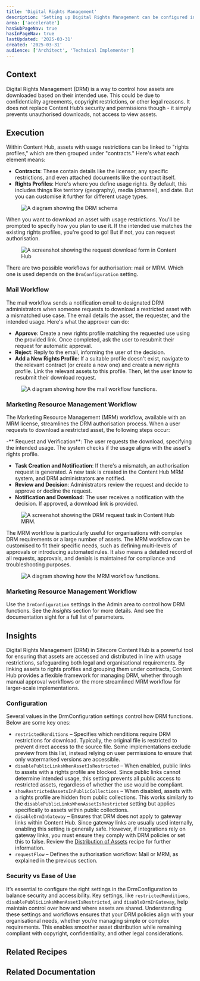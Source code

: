```yaml
---
title: 'Digital Rights Management'
description: 'Setting up Digital Rights Management can be configured in Content Hub.'
area: ['accelerate']
hasSubPageNav: true
hasInPageNav: true
lastUpdated: '2025-03-31'
created: '2025-03-31'
audience: ['Architect', 'Technical Implementer']
---
```


## Context
Digital Rights Management (DRM) is a way to control how assets are downloaded based on their intended use. This could be due to confidentiality agreements, copyright restrictions, or other legal reasons. It does not replace Content Hub’s security and permissions though - it simply prevents unauthorised downloads, not access to view assets.

## Execution
Within Content Hub, assets with usage restrictions can be linked to "rights profiles," which are then grouped under "contracts." Here's what each element means:

- **Contracts**: These contain details like the licensor, any specific restrictions, and even attached documents like the contract itself.
- **Rights Profiles**: Here's where you define usage rights. By default, this includes things like territory (geography), media (channel), and date. But you can customise it further for different usage types.

<figure><img src="/images/learn/accelerate/content-hub/drm-schema.png" alt="A diagram showing the DRM schema"/><figcaption></figcaption></figure>

When you want to download an asset with usage restrictions. You'll be prompted to specify how you plan to use it. If the intended use matches the existing rights profiles, you're good to go! But if not, you can request authorisation.

<figure><img src="/images/learn/accelerate/content-hub/drm-request-download.jpg" alt="A screenshot showing the request download form in Content Hub"/><figcaption></figcaption></figure>

There are two possible workflows for authorisation: mail or MRM. Which one is used depends on the `DrmConfiguration` setting.

### Mail Workflow
The mail workflow sends a notification email to designated DRM administrators when someone requests to download a restricted asset with a mismatched use case. The email details the asset, the requester, and the intended usage. Here's what the approver can do:
- **Approve**: Create a new rights profile matching the requested use using the provided link. Once completed, ask the user to resubmit their request for automatic approval.
- **Reject**: Reply to the email, informing the user of the decision.
- **Add a New Rights Profile**: If a suitable profile doesn't exist, navigate to the relevant contract (or create a new one) and create a new rights profile. Link the relevant assets to this profile. Then, let the user know to resubmit their download request.

<figure><img src="/images/learn/accelerate/content-hub/mail-workflow.png" alt="A diagram showing how the mail workflow functions."/><figcaption></figcaption></figure>

### Marketing Resource Management Workflow
The Marketing Resource Management (MRM) workflow, available with an MRM license, streamlines the DRM authorisation process. When a user requests to download a restricted asset, the following steps occur:

-** Request and Verification**: The user requests the download, specifying the intended usage. The system checks if the usage aligns with the asset's rights profile.
- **Task Creation and Notification**: If there's a mismatch, an authorisation request is generated. A new task is created in the Content Hub MRM system, and DRM administrators are notified.
- **Review and Decision**: Administrators review the request and decide to approve or decline the request.
- **Notification and Download**: The user receives a notification with the decision. If approved, a download link is provided.

<figure><img src="/images/learn/accelerate/content-hub/drm-request-in-mrm.jpg" alt="A screenshot showing the DRM request task in Content Hub MRM."/><figcaption></figcaption></figure>

The MRM workflow is particularly useful for organisations with complex DRM requirements or a large number of assets. The MRM workflow can be customised to fit their specific needs, such as defining multi-levels of approvals or introducing automated rules. It also means a detailed record of all requests, approvals, and denials is maintained for compliance and troubleshooting purposes.

<figure><img src="/images/learn/accelerate/content-hub/mrm-workflow.png" alt="A diagram showing how the MRM workflow functions."/><figcaption></figcaption></figure>

### Marketing Resource Management Workflow
Use the `DrmConfiguration` settings in the Admin area to control how DRM functions. See the *Insights* section for more details. And see the documentation sight for a full list of parameters.

## Insights
Digital Rights Management (DRM) in Sitecore Content Hub is a powerful tool for ensuring that assets are accessed and distributed in line with usage restrictions, safeguarding both legal and organisational requirements. By linking assets to rights profiles and grouping them under contracts, Content Hub provides a flexible framework for managing DRM, whether through manual approval workflows or the more streamlined MRM workflow for larger-scale implementations.

### Configuration
Several values in the DrmConfiguration settings control how DRM functions. Below are some key ones:

- `restrictedRenditions` – Specifies which renditions require DRM restrictions for download. Typically, the original file is restricted to prevent direct access to the source file. Some implementations exclude preview from this list, instead relying on user permissions to ensure that only watermarked versions are accessible.
- `disablePublicLinksWhenAssetIsRestricted` – When enabled, public links to assets with a rights profile are blocked. Since public links cannot determine intended usage, this setting prevents all public access to restricted assets, regardless of whether the use would be compliant.
- `showRestrictedAssetsInPublicCollections` – When disabled, assets with a rights profile are hidden from public collections. This works similarly to the `disablePublicLinksWhenAssetIsRestricted` setting but applies specifically to assets within public collections.
- `disableDrmInGateway` – Ensures that DRM does not apply to gateway links within Content Hub. Since gateway links are usually used internally, enabling this setting is generally safe. However, if integrations rely on gateway links, you must ensure they comply with DRM policies or set this to false. Review the [Distribution of Assets](/learn/accelerate/content-hub/implementation/configuration/distribution-of-assets) recipe for further information.
- `requestFlow` – Defines the authorisation workflow: Mail or MRM, as explained in the previous section.

### Security vs Ease of Use
It’s essential to configure the right settings in the DrmConfiguration to balance security and accessibility. Key settings, like `restrictedRenditions`, `disablePublicLinksWhenAssetIsRestricted`, and `disableDrmInGateway`, help maintain control over how and where assets are shared. Understanding these settings and workflows ensures that your DRM policies align with your organisational needs, whether you’re managing simple or complex requirements. This enables smoother asset distribution while remaining compliant with copyright, confidentiality, and other legal considerations.

## Related Recipes
<Row columns={2}>
  <Link title="Distribution of Assets" link="/learn/accelerate/content-hub/implementation/configuration/distribution-of-assets" />
</Row>


## Related Documentation
<Row columns={2}>
   <Link title="Digital rights management" link="http://doc.sitecore.com/ch/en/users/content-hub/digital-rights-management.html" />
   <Link title="Manage DRM contracts" link="https://doc.sitecore.com/ch/en/users/content-hub/manage-drm-contracts.html" />
   <Link title="Rights profiles" link="https://doc.sitecore.com/ch/en/users/content-hub/rights-profiles.html" />
   <Link title="Approve or reject DRM requests" link="https://doc.sitecore.com/ch/en/users/content-hub/approve-or-reject-drm-requests.html" />
   <Link title="Configure the DRM settings" link="https://doc.sitecore.com/ch/en/users/content-hub/configure-the-drm-settings.html#configure-the-drmconfiguration-setting" />
</Row>
